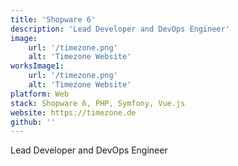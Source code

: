 ```yaml
---
title: 'Shopware 6'
description: 'Lead Developer and DevOps Engineer'
image:
    url: '/timezone.png'
    alt: 'Timezone Website'
worksImage1:
    url: '/timezone.png'
    alt: 'Timezone Website'
platform: Web
stack: Shopware 6, PHP, Symfony, Vue.js
website: https://timezone.de
github: ''
---
```


Lead Developer and DevOps Engineer
